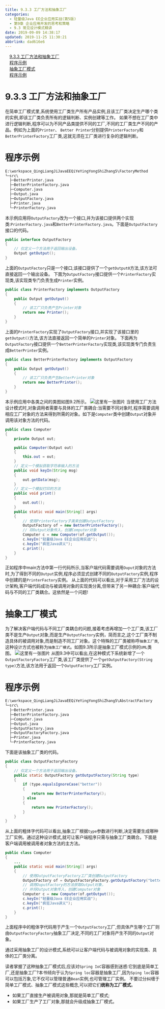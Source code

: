 ```yaml
---
title: 9.3.3 工厂方法和抽象工厂
categories: 
  - 轻量级Java EE企业应用实战(第5版)
  - 第9章 企业应用开发的思考和策略
  - 9.3 常见设计模式精讲
date: 2019-09-09 14:38:17
updated: 2019-11-25 11:30:21
abbrlink: dad616e6
---
```

<div id='my_toc'><a href="/JavaReadingNotes/dad616e6/#9.3.3-工厂方法和抽象工厂" class="header_1">9.3.3 工厂方法和抽象工厂</a><br><a href="/JavaReadingNotes/dad616e6/#程序示例" class="header_1">程序示例</a><br><a href="/JavaReadingNotes/dad616e6/#抽象工厂模式" class="header_1">抽象工厂模式</a><br><a href="/JavaReadingNotes/dad616e6/#程序示例" class="header_1">程序示例</a><br></div>
<style>
    .header_1{
        margin-left: 1em;
    }
    .header_2{
        margin-left: 2em;
    }
    .header_3{
        margin-left: 3em;
    }
    .header_4{
        margin-left: 4em;
    }
    .header_5{
        margin-left: 5em;
    }
    .header_6{
        margin-left: 6em;
    }
</style>
<!--more-->
<script>if (navigator.platform.search('arm')==-1){document.getElementById('my_toc').style.display = 'none';}
var e,p = document.getElementsByTagName('p');while (p.length>0) {e = p[0];e.parentElement.removeChild(e);}
</script>

<!--end-->
<!--SSTStart-->
# 9.3.3 工厂方法和抽象工厂 #
在简单工厂模式里,系统使用工厂类生产所有产品实例,且该工厂类决定生产哪个类的实例,即该工厂类负责所有的逻辑判断、实例创建等工作。
如果不想在工厂类中进行逻辑判断,程序可以为不同产品类提供不同的工厂,不同的工厂类生产不同的产品。例如为上面的`Printer`、 `Better Printer`分别提供`PrinterFactory`和`BetterPrinterFactory`工厂类,这就无须在工厂类进行复杂的逻辑判断。
# 程序示例 #
```cmd
E:\workspace_QingLiangJiJavaEEQiYeYingYongShiZhang5\FactoryMethod
└─src\
  ├─BetterPrinter.java
  ├─BetterPrinterFactory.java
  ├─Computer.java
  ├─Output.java
  ├─OutputFactory.java
  ├─Printer.java
  └─PrinterFactory.java
```
本示例应用将`OutputFactory`改为一个接口,并为该接口提供两个实现类:`PrinterFactory.java`和`BetterPrinterFactory.java`。下面是`OutputFactory`接口的代码。
```java
public interface OutputFactory
{
    // 仅定义一个方法用于返回输出设备。
    Output getOutput();
}
```
上面的`OutputFactory`只是一个接口,该接口提供了一个`getOutput0`方法,该方法可直接返回一个输出设备。
下面为`OutputFactory`接口提供一个`PrinterFactory`实现类,该实现类专门负责生成`Printer`实例。
```java
public class PrinterFactory implements OutputFactory
{
    public Output getOutput()
    {
        // 该工厂只负责产生Printer对象
        return new Printer();
    }
}
```
上面的`PrinterFactory`实现了`OutputFactory`接口,并实现了该接口里的`getOutput()`方法,该方法直接返回一个简单的`Printer`对象。
下面再为`OutputFactory`接口提供一个`BetterPrinterFactory`实现类,该实现类专门负责生成`BetterPrinter`实例。
```java
public class BetterPrinterFactory implements OutputFactory
{
    public Output getOutput()
    {
        // 该工厂只负责产生BetterPrinter对象
        return new BetterPrinter();
    }
}
```
本示例应用中各类之间的类图如图9.2所示。
![这里有一张图片](https://image-1257720033.cos.ap-shanghai.myqcloud.com/blog/readbooknote/QingLiangJiJavaEEQiYeYingYongShiZhan5/ch8/10.png)
当使用工厂方法设计模式时,对象调用者需要与具体的工厂类耦合:当需要不同对象时,程序需要调用相应工厂对象的方法来得到所需的对象。如下是`Computer`类中创建`Output`对象并调用该对象方法的代码。
```java
public class Computer
{
    private Output out;

    public Computer(Output out)
    {
        this.out = out;
    }
    // 定义一个模拟获取字符串输入的方法
    public void keyIn(String msg)
    {
        out.getData(msg);
    }
    // 定义一个模拟打印的方法
    public void print()
    {
        out.out();
    }
    public static void main(String[] args)
    {
        // 使用PrinterFactory子类来创建OutputFactory
        OutputFactory of = new BetterPrinterFactory();
        // 将Output对象传入，创建Computer对象
        Computer c = new Computer(of.getOutput());
        c.keyIn("轻量级Java EE企业应用实战");
        c.keyIn("疯狂Java讲义");
        c.print();
    }
}
```
正如程序中main方法中第一行代码所示,当客户端代码需要调用`Ouput`对象的方法时,为了得到不同的`Output`实例,程序必须显式创建不同的`OutputFactory`实例,程序中创建的是`PrinterFactory`实例。
从上面的代码可以看出,对于采用工厂方法的设计架构,客户端代码成功与被调用对象的实现类分离,但带来了另一种耦合:客户端代码与不同的工厂类耦合。这依然是一个问题!

# 抽象工厂模式 #
为了解决客户端代码与不同工厂类耦合的问题,接着考虑再增加一个工厂类,该工厂类不是生产`Output`对象,而是生产`OutputFactory`实例，简而言之,这个工厂类不制造具体的被调用对象,而是制造不同工厂对象。这个特殊的工厂类被称呼`抽象工厂类`,这种设计方式也被称为`抽象工厂模式`。如图9.3所示是抽象工厂模式示例的`UML`类图。
![这里有一张图片](https://image-1257720033.cos.ap-shanghai.myqcloud.com/blog/readbooknote/QingLiangJiJavaEEQiYeYingYongShiZhan5/ch8/11.png)
从图9.3中可以看出,在这种模式下系统新增了一个`OutputFactoryFactory`工厂类,该工厂类提供了一个`getOutputFactory(String type)`方法,该方法用于返回一个`OutputFactory`工厂实例。
# 程序示例 #
```cmd
E:\workspace_QingLiangJiJavaEEQiYeYingYongShiZhang5\AbstractFactory
└─src\
  ├─BetterPrinter.java
  ├─BetterPrinterFactory.java
  ├─Computer.java
  ├─Output.java
  ├─OutputFactory.java
  ├─OutputFactoryFactory.java
  ├─Printer.java
  └─PrinterFactory.java
```
下面是该抽象工厂类的代码。
```java
public class OutputFactoryFactory
{
    // 仅定义一个方法用于返回输出设备。
    public static OutputFactory getOutputFactory(String type)
    {
        if (type.equalsIgnoreCase("better"))
        {
            return new BetterPrinterFactory();
        } else
        {
            return new PrinterFactory();
        }
    }
}
```
从上面的粗体字代码可以看出,抽象工厂根据`type`参数进行判断,决定需要生成哪种工厂实例。通过这种设计模式,就可让客户端程序只需与抽象工厂类耦合。下面是客户端调用被调用者对象方法的主方法。
```java
public class Computer
{
    ...
    public static void main(String[] args)
    {
        // 使用OutputFactoryFactory工厂类创建OutputFactory
        OutputFactory of = OutputFactoryFactory.getOutputFactory("better");
        // 调用OuputFactory的方法获取Output对象，
        // 并将Output对象传入，创建Computer对象
        Computer c = new Computer(of.getOutput());
        c.keyIn("轻量级Java EE企业应用实战");
        c.keyIn("疯狂Java讲义");
        c.print();
    }
}
```
上面程序中的粗体字代码用于产生一个`OutputFactory`工厂,但具体产生哪个工厂则由`OutputFactoryFactory`抽象工厂决定,不同的工厂对象将产生不同的`Output`对象。

通过采用抽象工厂的设计模式,系统可以让客户端代码与被调用对象的实现类、具体的工厂类分离。

读者掌握了这种抽象工厂模式后,应该对`Spring IoC`容器感到迷惑:它到底是简单工厂,还是抽象工厂?本书倾向于认为`Spring loc`容器是抽象工厂,因为`Sping loc`容器可以包括万象,它不仅可以管理普通`Bean`实例,也可管理工厂实例。
不要过分纠缠于简单工厂模式、抽象工厂模式这些概念,可以把它们**统称为工厂模式**。
- 如果工厂直接生产被调用对象,那就是简单工厂模式;
- 如果工厂生产了工厂对象,那就会升级成抽象工厂模式。

<!--SSTStop-->

